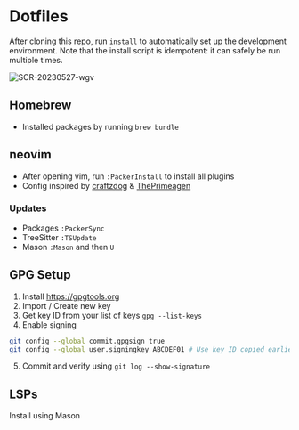 # Dotfiles

After cloning this repo, run `install` to automatically set up the development environment. Note that the install script is idempotent: it can safely be run multiple times.

![SCR-20230527-wgv](https://github.com/arjunkomath/dotfiles/assets/2555067/442c0c1e-939f-44d0-8da7-2e40dea94df9)

## Homebrew

- Installed packages by running `brew bundle`

## neovim

- After opening vim, run `:PackerInstall` to install all plugins
- Config inspired by [craftzdog](https://github.com/craftzdog/dotfiles-public) & [ThePrimeagen](https://github.com/ThePrimeagen/init.lua)

### Updates

- Packages `:PackerSync`
- TreeSitter `:TSUpdate`
- Mason `:Mason` and then `U`

## GPG Setup

1. Install https://gpgtools.org
2. Import / Create new key
3. Get key ID from your list of keys `gpg --list-keys`
4. Enable signing

```sh
git config --global commit.gpgsign true
git config --global user.signingkey ABCDEF01 # Use key ID copied earlier
```

5. Commit and verify using `git log --show-signature`

## LSPs

Install using Mason
